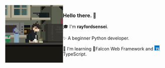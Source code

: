 <img align="left" src="https://raw.githubusercontent.com/rayfordsensei/rayfordsensei/refs/heads/main/assets/right.gif">

### Hello there. 👋

🎓 I'm **rayfordsensei**.

✨ A beginner Python developer.

🌱 I'm learning 🦅Falcon Web Framework and <img src="https://raw.githubusercontent.com/rayfordsensei/rayfordsensei/refs/heads/main/assets/ts.png" height=16>TypeScript.
